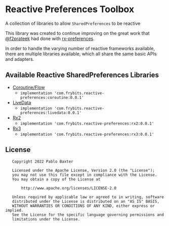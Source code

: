 # Reactive Preferences Toolbox

A collection of libraries to allow `SharedPreferences` to be reactive

This library was created to continue improving on the great work that [@f2prateek](https://github.com/f2prateek) had done with [rx-preferences](https://github.com/f2prateek/rx-preferences).

In order to handle the varying number of reactive frameworks available, there are multiple libraries available, which all share the same basic APIs and adapters.

## Available Reactive SharedPreferences Libraries

- [Coroutine/Flow](./coroutine)
  - `implementation 'com.frybits.reactive-preferences:coroutine:0.0.1'`
- [LiveData](./livedata)
  - `implementation 'com.frybits.reactive-preferences:livedata:0.0.1'`
- [Rx2](./rx2)
  - `implementation 'com.frybits.reactive-preferences:rx2:0.0.1'`
- [Rx3](./rx3)
  - `implementation 'com.frybits.reactive-preferences:rx3:0.0.1'`

License
-------
```
   Copyright 2022 Pablo Baxter

   Licensed under the Apache License, Version 2.0 (the "License");
   you may not use this file except in compliance with the License.
   You may obtain a copy of the License at

       http://www.apache.org/licenses/LICENSE-2.0

   Unless required by applicable law or agreed to in writing, software
   distributed under the License is distributed on an "AS IS" BASIS,
   WITHOUT WARRANTIES OR CONDITIONS OF ANY KIND, either express or implied.
   See the License for the specific language governing permissions and
   limitations under the License.
```